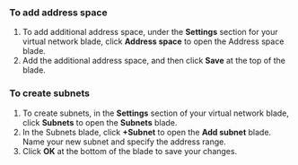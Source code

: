 ### To add address space
1. To add additional address space, under the **Settings** section for your virtual network blade, click **Address space** to open the Address space blade.
2. Add the additional address space, and then click **Save** at the top of the blade.

### To create subnets
1. To create subnets, in the **Settings** section of your virtual network blade, click **Subnets** to open the **Subnets** blade. 
2. In the Subnets blade, click **+Subnet** to open the **Add subnet** blade. Name your new subnet and specify the address range.
3. Click **OK** at the bottom of the blade to save your changes.